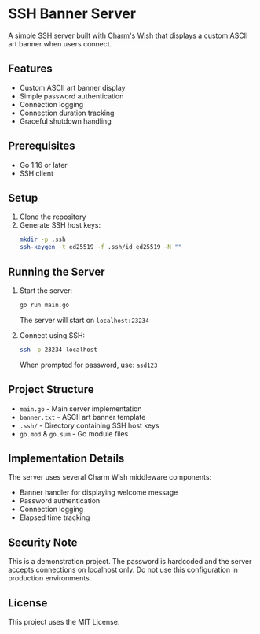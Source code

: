 # SSH Banner Server

A simple SSH server built with [Charm's Wish](https://github.com/charmbracelet/wish) that displays a custom ASCII art banner when users connect.

## Features

- Custom ASCII art banner display
- Simple password authentication
- Connection logging
- Connection duration tracking
- Graceful shutdown handling

## Prerequisites

- Go 1.16 or later
- SSH client

## Setup

1. Clone the repository
2. Generate SSH host keys:
   ```bash
   mkdir -p .ssh
   ssh-keygen -t ed25519 -f .ssh/id_ed25519 -N ""
   ```

## Running the Server

1. Start the server:
   ```bash
   go run main.go
   ```
   The server will start on `localhost:23234`

2. Connect using SSH:
   ```bash
   ssh -p 23234 localhost
   ```
   When prompted for password, use: `asd123`

## Project Structure

- `main.go` - Main server implementation
- `banner.txt` - ASCII art banner template
- `.ssh/` - Directory containing SSH host keys
- `go.mod` & `go.sum` - Go module files

## Implementation Details

The server uses several Charm Wish middleware components:
- Banner handler for displaying welcome message
- Password authentication
- Connection logging
- Elapsed time tracking

## Security Note

This is a demonstration project. The password is hardcoded and the server accepts connections on localhost only. Do not use this configuration in production environments.

## License

This project uses the MIT License. 